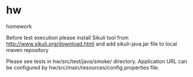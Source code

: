 # hw
homework

Before test execution please install Sikuli tool from http://www.sikuli.org/download.html and add sikuli-java.jar file to local maven repository

Please see tests in hw/src/test/java/smoke/ directory.
Application URL can be configured by hw/src/main/resources/config.properties file.
